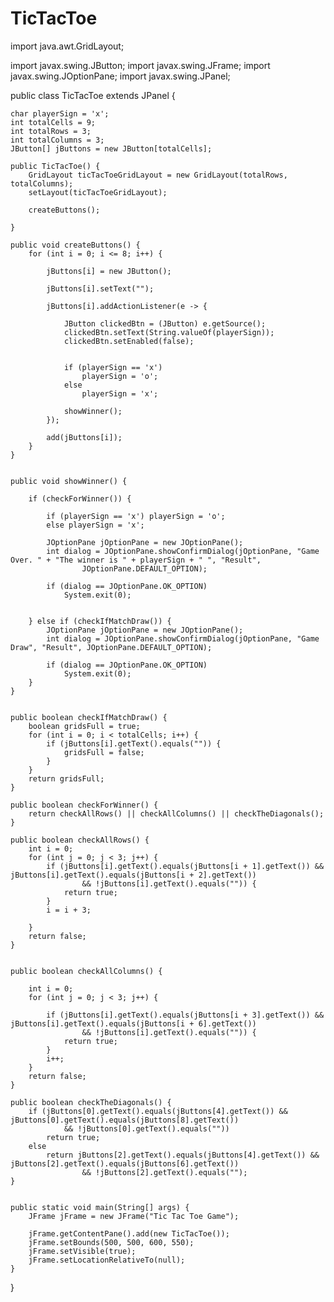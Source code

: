 # TicTacToe
import java.awt.GridLayout;

import javax.swing.JButton;
import javax.swing.JFrame;
import javax.swing.JOptionPane;
import javax.swing.JPanel;


public class TicTacToe extends JPanel {

    char playerSign = 'x';
    int totalCells = 9;
    int totalRows = 3;
    int totalColumns = 3;
    JButton[] jButtons = new JButton[totalCells];

    public TicTacToe() {
        GridLayout ticTacToeGridLayout = new GridLayout(totalRows, totalColumns);
        setLayout(ticTacToeGridLayout);

        createButtons();

    }

    public void createButtons() {
        for (int i = 0; i <= 8; i++) {

            jButtons[i] = new JButton();

            jButtons[i].setText("");

            jButtons[i].addActionListener(e -> {

                JButton clickedBtn = (JButton) e.getSource();
                clickedBtn.setText(String.valueOf(playerSign));
                clickedBtn.setEnabled(false);


                if (playerSign == 'x')
                    playerSign = 'o';
                else
                    playerSign = 'x';

                showWinner();
            });

            add(jButtons[i]);
        }
    }


    public void showWinner() {

        if (checkForWinner()) {

            if (playerSign == 'x') playerSign = 'o';
            else playerSign = 'x';

            JOptionPane jOptionPane = new JOptionPane();
            int dialog = JOptionPane.showConfirmDialog(jOptionPane, "Game Over. " + "The winner is " + playerSign + " ", "Result",
                    JOptionPane.DEFAULT_OPTION);

            if (dialog == JOptionPane.OK_OPTION)
                System.exit(0);


        } else if (checkIfMatchDraw()) {
            JOptionPane jOptionPane = new JOptionPane();
            int dialog = JOptionPane.showConfirmDialog(jOptionPane, "Game Draw", "Result", JOptionPane.DEFAULT_OPTION);

            if (dialog == JOptionPane.OK_OPTION)
                System.exit(0);
        }
    }


    public boolean checkIfMatchDraw() {
        boolean gridsFull = true;
        for (int i = 0; i < totalCells; i++) {
            if (jButtons[i].getText().equals("")) {
                gridsFull = false;
            }
        }
        return gridsFull;
    }

    public boolean checkForWinner() {
        return checkAllRows() || checkAllColumns() || checkTheDiagonals();
    }

    public boolean checkAllRows() {
        int i = 0;
        for (int j = 0; j < 3; j++) {
            if (jButtons[i].getText().equals(jButtons[i + 1].getText()) && jButtons[i].getText().equals(jButtons[i + 2].getText())
                    && !jButtons[i].getText().equals("")) {
                return true;
            }
            i = i + 3;

        }
        return false;
    }


    public boolean checkAllColumns() {

        int i = 0;
        for (int j = 0; j < 3; j++) {

            if (jButtons[i].getText().equals(jButtons[i + 3].getText()) && jButtons[i].getText().equals(jButtons[i + 6].getText())
                    && !jButtons[i].getText().equals("")) {
                return true;
            }
            i++;
        }
        return false;
    }

    public boolean checkTheDiagonals() {
        if (jButtons[0].getText().equals(jButtons[4].getText()) && jButtons[0].getText().equals(jButtons[8].getText())
                && !jButtons[0].getText().equals(""))
            return true;
        else
            return jButtons[2].getText().equals(jButtons[4].getText()) && jButtons[2].getText().equals(jButtons[6].getText())
                    && !jButtons[2].getText().equals("");
    }


    public static void main(String[] args) {
        JFrame jFrame = new JFrame("Tic Tac Toe Game");

        jFrame.getContentPane().add(new TicTacToe());
        jFrame.setBounds(500, 500, 600, 550);
        jFrame.setVisible(true);
        jFrame.setLocationRelativeTo(null);
    }

}
